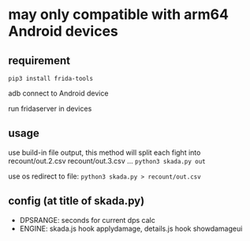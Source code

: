 # may only compatible with arm64 Android devices

## requirement
```
pip3 install frida-tools
```
adb connect to Android device 

run fridaserver in devices

## usage
use build-in file output, this method will split each fight into recount/out.2.csv recount/out.3.csv ...
`python3 skada.py out`

use os redirect to file:
`python3 skada.py > recount/out.csv`

## config (at title of skada.py)
- DPSRANGE: seconds for current dps calc
- ENGINE:  skada.js hook applydamage, details.js hook showdamageui

